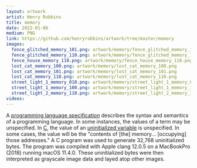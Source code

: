 ```yaml
---
layout: artwork
artist: Henry Robbins
title: memory
date: 2022-01-06
medium: PNG
link: https://github.com/henryrobbins/artwork/tree/master/memory
images:
  fence_glitched_memory_101.png: artwork/memory/fence_glitched_memory_101.png
  fence_glitched_memory_110.png: artwork/memory/fence_glitched_memory_110.png
  fence_house_memory_110.png: artwork/memory/fence_house_memory_110.png
  lost_cat_memory_100.png: artwork/memory/lost_cat_memory_100.png
  lost_cat_memory_101.png: artwork/memory/lost_cat_memory_101.png
  lost_cat_memory_110.png: artwork/memory/lost_cat_memory_110.png
  street_light_1_memory_010.png: artwork/memory/street_light_1_memory_010.png
  street_light_1_memory_100.png: artwork/memory/street_light_1_memory_100.png
  street_light_2_memory_110.png: artwork/memory/street_light_2_memory_110.png
videos:
---
```

A [programming language specification](https://en.wikipedia.org/wiki/Programming_language_specification) describes the syntax and semantics of a
programming language. In some instances, the values of a term may be unspecified.
In [C](https://en.wikipedia.org/wiki/C_(programming_language)), the value of an
[uninitialized variable](https://en.wikipedia.org/wiki/Uninitialized_variable)
is unspecified. In some cases, the value will be the "contents of [the] memory...
[occupying] those addresses." A C program was used to generate 32,768
uninitialized bytes. The program was compiled with Apple clang 12.0.5 on a
MacBookPro (2018) running macOS 11.4.0. These uninitialized bytes were
then interpreted as grayscale image data and layed atop other images.
